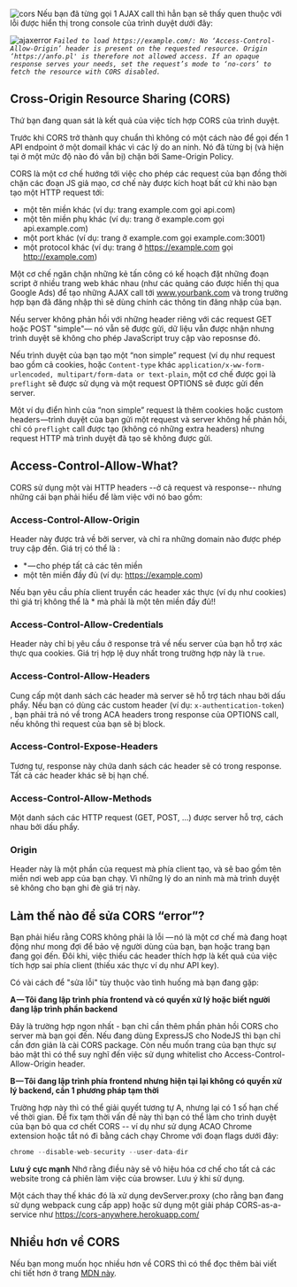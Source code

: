![cors](https://cdn-images-1.medium.com/max/1600/1*AAtbKMYYz5wgxed7Tu6tzw.png)
Nếu bạn đã từng gọi 1 AJAX call thì hẳn bạn sẽ thấy quen thuộc với lỗi được hiển thị trong console của trình duyệt dưới đây:

![ajaxerror](https://cdn-images-1.medium.com/max/1600/1*U2MpZQXPI-RW2JASIoeaFQ.png)
*`Failed to load https://example.com/: No ‘Access-Control-Allow-Origin’ header is present on the requested resource. Origin ‘https://anfo.pl' is therefore not allowed access. If an opaque response serves your needs, set the request’s mode to ‘no-cors’ to fetch the resource with CORS disabled.`*

## Cross-Origin Resource Sharing (CORS)
Thứ bạn đang quan sát là kết quả của việc tích hợp CORS của trình duyệt.

Trước khi CORS trở thành quy chuẩn thì không có một cách nào để gọi đến 1 API endpoint ở một domail khác vì các lý do an ninh. Nó đã từng bị (và hiện tại ở một mức độ nào đó vẫn bị) chặn bởi Same-Origin Policy.

CORS là một cơ chế hướng tới việc cho phép các request của bạn đồng thời chặn các đoạn JS giả mạo, cơ chế này được kích hoạt bất cứ khi nào bạn tạo một HTTP request tới:

* một tên miền khác (ví dụ: trang example.com gọi api.com)
* một tên miền phụ khác (ví dụ: trang ở example.com gọi api.example.com)
* một port khác (ví dụ:  trang ở example.com gọi example.com:3001)
* một protocol khác (ví dụ: trang ở https://example.com gọi http://example.com)

Một cơ chế ngăn chặn những kẻ tấn công có kế hoạch đặt những đoạn script ở nhiều trang web khác nhau (như các quảng cáo được hiển thị qua Google Ads) để tạo những AJAX call tới  www.yourbank.com và trong trường hợp bạn đã đăng nhập thì sẽ dùng chính các thông tin đăng nhập của bạn.

Nếu server không phản hồi với những header riêng với các request GET hoặc POST "simple"— nó vẫn sẽ được gửi, dữ liệu vẫn được nhận nhưng trình duyệt sẽ không cho phép JavaScript truy cập vào reposnse đó.

Nếu trình duyệt của bạn tạo một  “non simple” request (ví dụ như request bao gồm cả cookies, hoặc `Content-type` khác `application/x-ww-form-urlencoded, multipart/form-data or text-plain`, một cơ chế được gọi là `preflight` sẽ được sử dụng và một request OPTIONS sẽ được gửi đến server.

Một ví dụ điển hình của “non simple” request là thêm cookies hoặc custom headers —trình duyệt của bạn gửi một request và server không hề phản hồi, chỉ có `preflight` call được tạo (không có những extra headers)  nhưng request HTTP mà trình duyệt đã tạo sẽ không được gửi.

## Access-Control-Allow-What?
CORS sử dụng một vài HTTP headers --ở cả request và response-- nhưng những cái bạn phải hiểu để làm việc với nó bao gồm:
### Access-Control-Allow-Origin
Header này được trả về bởi server, và chỉ ra những domain nào được phép truy cập đến. Giá trị có thể là :

* * — cho phép tất cả các tên miền
* một tên miền đầy đủ (ví dụ: https://example.com)

Nếu bạn yêu cầu phía client truyền các header xác thực (ví dụ như cookies) thì giá trị không thể là * mà phải là một tên miền đầy đủ!!
### Access-Control-Allow-Credentials
Header này chỉ bị yêu cầu ở response trả về nếu server của bạn hỗ trợ xác thực qua cookies. Giá trị hợp lệ duy nhất trong trường hợp này là `true`.
### Access-Control-Allow-Headers
Cung cấp một danh sách các header mà server sẽ hỗ trợ tách nhau bởi dấu phẩy. Nếu bạn có dùng các custom header (ví dụ: `x-authentication-token`) , bạn phải trả nó về trong ACA headers trong  response của OPTIONS call, nếu không thì request của bạn sẽ bị block.

### Access-Control-Expose-Headers
Tương tự, response này chứa danh sách các header sẽ có trong response. Tất cả các header khác sẽ bị hạn chế.

### Access-Control-Allow-Methods
Một danh sách các HTTP request (GET, POST, ...) được server hỗ trợ, cách nhau bởi dấu phẩy.
### Origin
Header này là một phần của request mà phía client tạo, và sẽ bao gồm tên miền nơi web app của bạn chạy. Vì những lý do an ninh mà mà trình duyệt sẽ không cho bạn ghi đè giá trị này.
## Làm thế nào để sửa CORS “error”?
Bạn phải hiểu rằng CORS không phải là lỗi — nó là một cơ chế mà đang hoạt động như mong đợi để bảo vệ người dùng của bạn, bạn hoặc trang bạn đang gọi đến.
Đôi khi, việc thiếu các header thích hợp là kết quả của việc tích hợp sai phía client (thiếu xác thực ví dụ như API key).

Có vài cách để "sửa lỗi" tùy thuộc vào tình huống mà bạn đang gặp:

**A — Tôi đang lập trình phía frontend và có quyền xử lý hoặc biết người đang lập trình phần backend**

Đây là trường hợp ngon nhất - bạn chỉ cần thêm phần phản hồi CORS cho server mà bạn gọi đến. Nếu đang dùng ExpressJS cho NodeJS thì bạn chỉ cần đơn giản là cài CORS package. Còn nếu muốn trang của bạn thực sự bảo mật thì có thể suy nghĩ đến việc sử dụng whitelist cho Access-Control-Allow-Origin header.

**B — Tôi đang lập trình phía frontend nhưng hiện tại lại không có quyền xử lý backend, cần 1 phương pháp tạm thời**

Trường hợp này thì có thể giải quyết tương tự A, nhưng lại có 1 số hạn chế về thời gian. Để fix tạm thời vấn đề này thì bạn có thể làm cho trình duyệt của bạn bỏ qua cơ chết CORS -- ví dụ như sử dụng  ACAO Chrome extension hoặc tắt nó đi bằng cách chạy Chrome với đoạn flags dưới đây:

```js
chrome --disable-web-security --user-data-dir
```
**Lưu ý cực mạnh** Nhớ rằng điều này sẽ vô hiệu hóa cơ chế cho tất cả các website trong cả phiên làm việc của browser. Lưu ý khi sử dụng.

Một cách thay thế khác đó là xử dụng devServer.proxy (cho rằng bạn đang sử dụng webpack cung cấp app) hoặc sử dụng một giải pháp CORS-as-a-service như  https://cors-anywhere.herokuapp.com/

## Nhiều hơn về CORS
Nếu bạn mong muốn học nhiều hơn về CORS thì có thể đọc thêm bài viết chi tiết hơn ở trang [MDN này](https://developer.mozilla.org/en-US/docs/Web/HTTP/CORS).